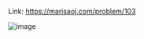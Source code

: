 Link: https://marisaoj.com/problem/103

![image](https://github.com/user-attachments/assets/a5d45bca-543c-4592-bac4-de20dea506ae)
